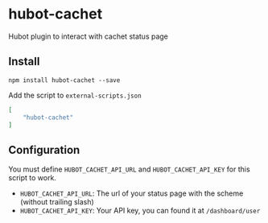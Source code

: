 # hubot-cachet

Hubot plugin to interact with cachet status page

## Install

```
npm install hubot-cachet --save
```

Add the script to `external-scripts.json`

```json
[
    "hubot-cachet"
]
```

## Configuration

You must define `HUBOT_CACHET_API_URL` and `HUBOT_CACHET_API_KEY` for this script to work.

* `HUBOT_CACHET_API_URL`: The url of your status page with the scheme (without trailing slash)
* `HUBOT_CACHET_API_KEY`: Your API key, you can found it at `/dashboard/user`
